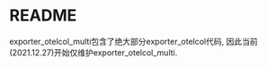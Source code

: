 # README

exporter_otelcol_multi包含了绝大部分exporter_otelcol代码, 因此当前(2021.12.27)开始仅维护exporter_otelcol_multi.
